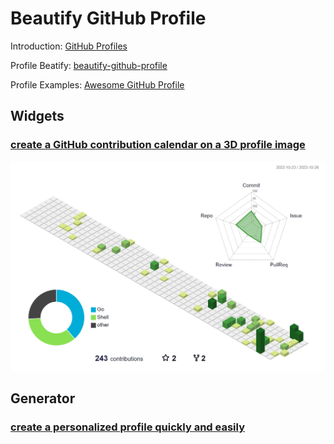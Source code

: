# Beautify GitHub Profile

Introduction: [GitHub Profiles](https://docs.github.com/en/account-and-profile/setting-up-and-managing-your-github-profile)

Profile Beatify: [beautify-github-profile](https://github.com/rzashakeri/beautify-github-profile)

Profile Examples: [Awesome GitHub Profile](https://zzetao.github.io/awesome-github-profile/)

## Widgets

### [create a GitHub contribution calendar on a 3D profile image](https://github.com/yoshi389111/github-profile-3d-contrib)

![GitHub Profile 3D Contrib](./assets/imgs/github_profile_3d_contrib_demo.png)

## Generator

### [create a personalized profile quickly and easily](https://github.com/maurodesouza/profile-readme-generator)